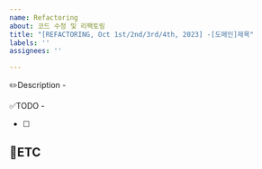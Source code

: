 ```yaml
---
name: Refactoring
about: 코드 수정 및 리팩토링
title: "[REFACTORING, Oct 1st/2nd/3rd/4th, 2023] -[도메인]제목"
labels: ''
assignees: ''

---
```


✏️Description
-<!-- 코드 수정 및 리팩토링에 관련된 이슈 설명 -->

✅TODO
-<!-- (선택사항) 간단한 설명 적어주시면 착한 사람 -->
- [ ] <!-- todo -->


🐾ETC
-
